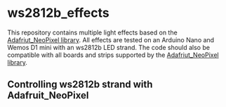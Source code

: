# ws2812b_effects
This repository contains multiple light effects based on the [Adafriut_NeoPixel library](https://github.com/adafruit/Adafruit_NeoPixel). 
All effects are tested on an Arduino Nano and Wemos D1 mini with an ws2812b LED strand. The code should also be compatible with all boards and strips supported by the  [Adafriut_NeoPixel library](https://github.com/adafruit/Adafruit_NeoPixel).

## Controlling ws2812b strand with Adafruit_NeoPixel
